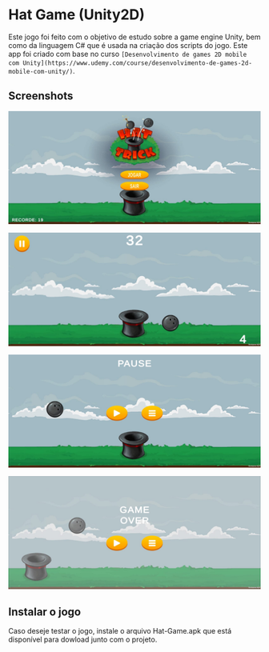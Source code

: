 # **Hat Game (Unity2D)**

Este jogo foi feito com o objetivo de estudo sobre a game engine Unity, bem como da linguagem C# que é usada na criação dos scripts do jogo.
Este app foi criado com base no curso `[Desenvolvimento de games 2D mobile com Unity](https://www.udemy.com/course/desenvolvimento-de-games-2d-mobile-com-unity/)`.

## **Screenshots**

![](ImagesReadme\MainMenu.jpeg)

![](ImagesReadme\Game.jpeg)

![](ImagesReadme\Pause.jpeg)

![](ImagesReadme\GameOver.jpeg)

## Instalar o jogo

Caso deseje testar o jogo, instale o arquivo Hat-Game.apk que está disponível para dowload junto com o projeto.
